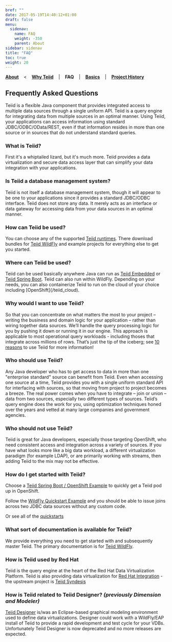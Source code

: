 ```yaml
---
bref: ""
date: 2017-05-19T14:40:12+01:00
draft: false
menu:
  sidenav:
    name: FAQ
    weight: -350
    parent: About
sidebar: sidenav
title: "FAQ"
toc: true
weight: 20
---
```

[**About**](..) &nbsp;&nbsp; < &nbsp;&nbsp; [**Why Teiid**](../why-teiid) &nbsp;&nbsp; | &nbsp;&nbsp; **FAQ** &nbsp;&nbsp; | &nbsp;&nbsp; [**Basics**](../basics) &nbsp;&nbsp; | &nbsp;&nbsp; [**Project History**](../history)

## Frequently Asked Questions

Teiid is a flexible Java component that provides integrated access to multiple data sources through a single uniform API. Teiid is a query engine for integrating data from multiple sources in an optimal manner. Using Teiid, your applications can access information using standard JDBC/ODBC/OData/REST, even if that information resides in more than one source or in sources that do not understand standard queries.

### What is Teiid? 

First it's a whiptailed lizard, but it's much more. Teiid provides a data virtualization and secure data access layer that can simplify your data integration with your applications. 

### Is Teiid a database management system?

Teiid is not itself a database management system, though it will appear to be one to your applications since it provides a standard JDBC/ODBC interface. Teiid does not store any data. It merely acts as an interface or data gateway for accessing data from your data sources in an optimal manner.

### How can Teiid be used?

You can choose any of the supported [Teiid runtimes](/about/teiid_runtimes).  There download bundles for [Teiid WildFly](/teiid_wildfly) and example projects for everything else to get you started.

### Where can Teiid be used?

Teiid can be used basically anywhere Java can run as [Teiid Embedded](/embedded) or [Teiid Spring Boot](/springboot).  Teiid can also run within WildFly.  Depending on your needs, you can also containerize Teiid to run on the cloud of your choice including [OpenShift]{/teiid_cloud).

### Why would I want to use Teiid?

So that you can concentrate on what matters the most to your project – writing the business and domain logic for your application – rather than wiring together data sources. We’ll handle the query processing logic for you by pushing it down or running it in our engine.  This approach is applicable to most operational query workloads - including thoses that integrate across millions of rows.  That’s just the tip of the iceberg; see [10 reasons](/about/why-teiid) to use Teiid for more information!

### Who should use Teiid?

Any Java developer who has to get access to data in more than one "enterprise standard" source can benefit from Teiid. Even when accessing one source at a time, Teiid provides you with a single uniform standard API for interfacing with sources, so that moving from project to project becomes a breeze. The real power comes when you have to integrate – join or union – data from two sources, especially two different types of sources. Teiid’s query engine does the work for you, using optimization techniques honed over the years and vetted at many large companies and government agencies.

### Who should not use Teiid?

Teiid is great for Java developers, especially those targeting OpenShift, who need consistent access and integration across a variety of sources.  If you have what looks more like a big data workload, a different virtualization paradigm (for example LDAP), or are primarily working with streams, then adding Teiid to the mix may not be effective. 

### How do I get started with Teiid?

Choose a [Teiid Spring Boot / OpenShift Example](https://github.com/teiid/teiid-openshift-examples) to quickly get a Teiid pod up in OpenShift.

Follow the [WildFly Quickstart Example](https://github.com/teiid/teiid-wildfly-quickstarts) and you should be able to issue joins across two JDBC data sources without any custom code.

Or see all of the [quickstarts](/quickstarts)

### What sort of documentation is available for Teiid?

We provide everything you need to get started with and subsequently master Teiid. The primary documentation is for [Teiid WildFly](/teiid_wildfly/docs).

### How is Teiid used by Red Hat

Teiid is the query engine at the heart of the Red Hat Data Virtualization Platform. Teiid is also providing data virtualization for [Red Hat Integration](https://www.redhat.com/en/products/integration) - the upstream project is [Teiid Syndesis](/teiid_cloud)

### How is Teiid related to Teiid Designer? _(previously Dimension and Modeler)_

[Teiid Designer](/teiid_wildfly/teiid_designer) is/was an Eclipse-based graphical modeling environment used to define data virtualizations. Designer could work with a WildFly/EAP install of Teiid to provide a rapid development and test cycle for your VDBs.  Unfortunately Teiid Designer is now deprecated and no more releases are expected.  
